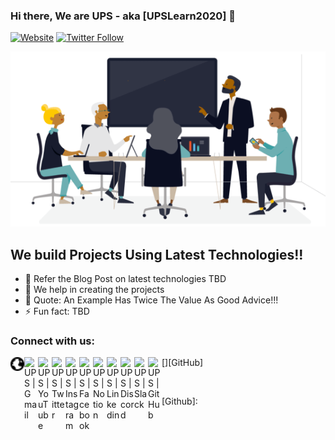 ### Hi there, We are UPS - aka [UPSLearn2020] 👋

[![Website](https://img.shields.io/website?label=learnups2020.com&style=for-the-badge&url=https%3A%2F%2Flearnups2020.wordpress.com)](https://learnups2020.wordpress.com)
[![Twitter Follow](https://img.shields.io/twitter/follow/ULearn2020?color=1DA1F2&logo=twitter&style=for-the-badge)](https://twitter.com/intent/follow?original_referer=https%3A%2F%2Fgithub.com%2FULearn2020&screen_name=ULearn2020)

![UPSLearn2020](https://github.com/UPSLearn/UPSLearn/blob/main/Home.gif?raw=true)

## We build Projects Using Latest Technologies!!

- 🔭 Refer the Blog Post on latest technologies TBD
- 🌱 We help in creating the projects
- 🥅 Quote: An Example Has Twice The Value As Good Advice!!!
- ⚡ Fun fact: TBD

<!-- Connect with us -->
### Connect with us:

[<img align="left" alt="UPS" width="22px" src="https://raw.githubusercontent.com/iconic/open-iconic/master/svg/globe.svg" />][Website]
[<img align="left" alt="UPS | Gmail" width="22px" src="https://cdn.jsdelivr.net/npm/simple-icons@v3/icons/gmail.svg" />][Gmail]
[<img align="left" alt="UPS | YouTube" width="22px" src="https://cdn.jsdelivr.net/npm/simple-icons@v3/icons/youtube.svg" />][Youtube]
[<img align="left" alt="UPS | Twitter" width="22px" src="https://cdn.jsdelivr.net/npm/simple-icons@v3/icons/twitter.svg" />][Twitter]
[<img align="left" alt="UPS | Instagram" width="22px" src="https://cdn.jsdelivr.net/npm/simple-icons@v3/icons/instagram.svg" />][Instagram]
[<img align="left" alt="UPS | Facebook" width="22px" src="https://cdn.jsdelivr.net/npm/simple-icons@v3/icons/facebook.svg" />][Facebook]
[<img align="left" alt="UPS | Notion" width="22px" src="https://cdn.jsdelivr.net/npm/simple-icons@v3/icons/notion.svg" />][Notion]
[<img align="left" alt="UPS | Linkedin" width="22px" src="https://cdn.jsdelivr.net/npm/simple-icons@v3/icons/linkedin.svg" />][Linkedin]
[<img align="left" alt="UPS | Discord" width="22px" src="https://cdn.jsdelivr.net/npm/simple-icons@v3/icons/discord.svg" />][Discord]
[<img align="left" alt="UPS | Slack" width="22px" src="https://cdn.jsdelivr.net/npm/simple-icons@v3/icons/slack.svg" />][Slack]
[<img align="left" alt="UPS | GitHub" width="22px" src="https://cdn.jsdelivr.net/npm/simple-icons@v3/icons/github.svg" />][GitHub]

<br />

[Website]: TBD
[Gmail]: mailto:upslearn2020@gmail.com
[Youtube]: https://www.youtube.com/channel/UCgh4gTkk2iJOt6CTiseP_ug
[Twitter]: https://twitter.com/ULearn2020
[Instagram]: https://www.instagram.com/upslearn2020/?hl=en
[Facebook]: https://www.facebook.com/ups.learn
[Notion]: www.notion.so/upslearn2020
[Linkedin]: https://www.linkedin.com/in/surendra-reddy-55208948/
[Discord]: https://discord.com/channels/@me
[Slack]: upslearn2020.slack.com
[Github]: 
